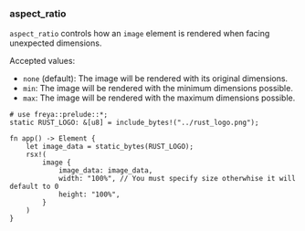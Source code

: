 ### aspect_ratio

`aspect_ratio` controls how an `image` element is rendered when facing unexpected dimensions.

Accepted values:
- `none` (default): The image will be rendered with its original dimensions.
- `min`: The image will be rendered with the minimum dimensions possible.
- `max`: The image will be rendered with the maximum dimensions possible.


```rust, no_run
# use freya::prelude::*;
static RUST_LOGO: &[u8] = include_bytes!("../rust_logo.png");

fn app() -> Element {
    let image_data = static_bytes(RUST_LOGO);
    rsx!(
        image {
            image_data: image_data,
            width: "100%", // You must specify size otherwhise it will default to 0
            height: "100%",
        }
    )
}
```
